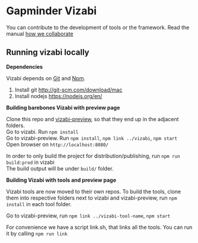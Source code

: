 # Gapminder Vizabi

You can contribute to the development of tools or the framework. Read the manual [how we collaborate](https://docs.google.com/document/d/1UOXjD0SKxN7vDQGC31ddVd-kaVXClSCzfGPvYjqQrFQ/edit?usp=sharing)

## Running vizabi locally

**Dependencies**

Vizabi depends on [Git](http://git-scm.com/) and [Npm](https://github.com/npm/npm).  

1. Install git http://git-scm.com/download/mac
2. Install nodejs https://nodejs.org/en/

**Building barebones Vizabi with preview page**

Clone this repo and [vizabi-preview](https://github.com/vizabi/vizabi-preview), so that they end up in the adjacent folders.  
Go to vizabi. Run `npm install`  
Go to vizabi-preview. Run `npm install`, `npm link ../vizabi`, `npm start`  
Open browser on `http://localhost:8080/`  
  
In order to only build the project for distribution/publishing, run `npm run build:prod` in vizabi  
The build output will be under ```build/``` folder.  

**Building Vizabi with tools and preview page**

Vizabi tools are now moved to their own repos. To build the tools, clone them into respective folders next to vizabi and vizabi-preview, run `npm install` in each tool folder.  

Go to vizabi-preview, run `npm link ../vizabi-tool-name`, `npm start`   

For convenience we have a script link.sh, that links all the tools. You can run it by calling `npm run link`
